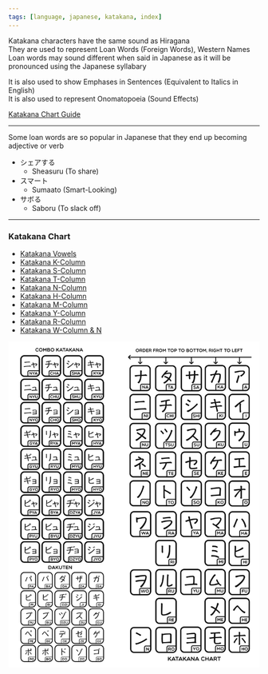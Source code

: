 ```yaml
---
tags: [language, japanese, katakana, index]
---
```


Katakana characters have the same sound as Hiragana  
They are used to represent Loan Words (Foreign Words), Western Names  
Loan words may sound different when said in Japanese as it will be pronounced using the Japanese syllabary

It is also used to show Emphases in Sentences (Equivalent to Italics in English)  
It is also used to represent Onomatopoeia (Sound Effects)

[Katakana Chart Guide](https://www.learn-japanese-adventure.com/katakana-chart.html)

---

Some loan words are so popular in Japanese that they end up becoming adjective or verb

* シェアする
	* Sheasuru (To share)
* スマート
	* Sumaato (Smart-Looking)
* サボる
	* Saboru (To slack off)

---

### Katakana Chart

* [Katakana Vowels](Katakana%20Vowels.md)
* [Katakana K-Column](Katakana%20K-Column.md)
* [Katakana S-Column](Katakana%20S-Column.md)
* [Katakana T-Column](Katakana%20T-Column.md)
* [Katakana N-Column](Katakana%20N-Column.md)
* [Katakana H-Column](Katakana%20H-Column.md)
* [Katakana M-Column](Katakana%20M-Column.md)
* [Katakana Y-Column](Katakana%20Y-Column.md)
* [Katakana R-Column](Katakana%20R-Column.md)
* [Katakana W-Column & N](Katakana%20W-Column%20&%20N.md)

![Katakana Chart|500](../images/katakana-chart.jpg)
